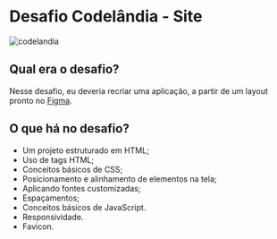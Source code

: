 # Desafio Codelândia - Site 

![codelandia](https://github.com/Mariana-Gomes/desafio-codelandia/assets/64051327/dcdff9c8-0a92-4e57-a7ff-ca1718934b00)

## Qual era o desafio?

Nesse desafio, eu deveria recriar uma aplicação, a partir de um layout pronto no [Figma]([https://www.figma.com/file/waisYRoNzeBgIxOyrz0b2R/Projeto01-Extra/duplicate?type=design&node-id=0-1&mode=design](https://www.figma.com/file/Yb9IBH56g7T1hdIyZ3BMNO/Desafios---Codel%C3%A2ndia?node-id=0%3A1)).


## O que há no desafio?

- Um projeto estruturado em HTML;
- Uso de tags HTML;
- Conceitos básicos de CSS;
- Posicionamento e alinhamento de elementos na tela;
- Aplicando fontes customizadas;
- Espaçamentos;
- Conceitos básicos de JavaScript.
- Responsividade.
- Favicon.
